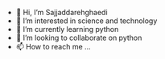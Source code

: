 - 👋 Hi, I’m Sajjaddarehghaedi
- 👀 I’m interested in science and technology
- 🌱 I’m currently learning python
- 💞️ I’m looking to collaborate on python
- 📫 How to reach me ...

<!---
Sajjaddarehghaedi/Sajjaddarehghaedi is a ✨ special ✨ repository because its `README.md` (this file) appears on your GitHub profile.
You can click the Preview link to take a look at your changes.
--->
